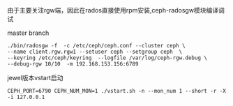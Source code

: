 由于主要关注rgw端，因此在rados直接使用rpm安装,ceph-radosgw模块编译调试


master branch
```
./bin/radosgw -f  -c /etc/ceph/ceph.conf --cluster ceph \
--name client.rgw.rgw1 --setuser ceph --setgroup ceph  \
--keyring /etc/ceph/keyring  --logfile /var/log/ceph-rgw.debug \
--debug-rgw 10/10  -m 192.168.153.156:6789
```


jewel版本vstart启动
```
CEPH_PORT=6790 CEPH_NUM_MON=1 ./vstart.sh -n --mon_num 1 --short -r -X -i 127.0.0.1
```
